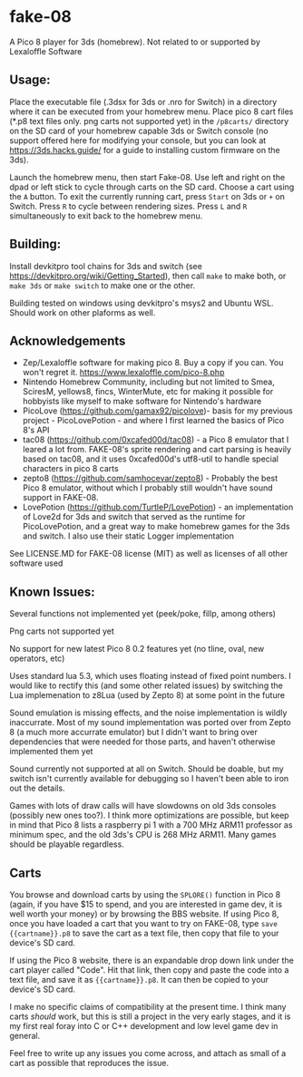 # fake-08

A Pico 8 player for 3ds (homebrew). Not related to or supported by Lexaloffle Software

## Usage:
Place the executable file (.3dsx for 3ds or .nro for Switch) in a directory where it can be executed from your homebrew menu. Place pico 8 cart files (*.p8 text files only. png carts not supported yet) in the `/p8carts/` directory on the SD card of your homebrew capable 3ds or Switch console (no support offered here for modifying your console, but you can look at https://3ds.hacks.guide/ for a guide to installing custom firmware on the 3ds).

Launch the homebrew menu, then start Fake-08. Use left and right on the dpad or left stick to cycle through carts on the SD card. Choose a cart using the `A` button. To exit the currently running cart, press `Start` on 3ds or `+` on Switch. Press `R` to cycle between rendering sizes. Press `L` and `R` simultaneously to exit back to the homebrew menu.

## Building:
Install devkitpro tool chains for 3ds and switch (see https://devkitpro.org/wiki/Getting_Started), then call `make` to make both, or `make 3ds` or `make switch` to make one or the other. 

Building tested on windows using devkitpro's msys2 and Ubuntu WSL. Should work on other plaforms as well.

## Acknowledgements
 * Zep/Lexaloffle software for making pico 8. Buy a copy if you can. You won't regret it. https://www.lexaloffle.com/pico-8.php
 * Nintendo Homebrew Community, including but not limited to Smea, SciresM, yellows8, fincs, WinterMute, etc for making it possible for hobbyists like myself to make software for Nintendo's hardware
 * PicoLove (https://github.com/gamax92/picolove)- basis for my previous project - PicoLovePotion - and where I first learned the basics of Pico 8's API
 * tac08 (https://github.com/0xcafed00d/tac08) - a Pico 8 emulator that I leared a lot from. FAKE-08's sprite rendering and cart parsing is heavily based on tac08, and it uses 0xcafed00d's utf8-util to handle special characters in pico 8 carts
 * zepto8 (https://github.com/samhocevar/zepto8) - Probably the best Pico 8 emulator, without which I probably still wouldn't have sound support in FAKE-08. 
 * LovePotion (https://github.com/TurtleP/LovePotion) - an implementation of Love2d for 3ds and switch that served as the runtime for PicoLovePotion, and a great way to make homebrew games for the 3ds and switch. I also use their static Logger implementation

See LICENSE.MD for FAKE-08 license (MIT) as well as licenses of all other software used

## Known Issues:

Several functions not implemented yet (peek/poke, fillp, among others)

Png carts not supported yet

No support for new latest Pico 8 0.2 features yet (no tline, oval, new operators, etc)

Uses standard lua 5.3, which uses floating instead of fixed point numbers. I would like to rectify this (and some other related issues) by switching the Lua implemenation to z8Lua (used by Zepto 8) at some point in the future

Sound emulation is missing effects, and the noise implementation is wildly inaccurrate. Most of my sound implementation was ported over from Zepto 8 (a much more accurrate emulator) but I didn't want to bring over dependencies that were needed for those parts, and haven't otherwise implemented them yet

Sound currently not supported at all on Switch. Should be doable, but my switch isn't currently available for debugging so I haven't been able to iron out the details.

Games with lots of draw calls will have slowdowns on old 3ds consoles (possibly new ones too?). I think more optimizations are possible, but keep in mind that Pico 8 lists a raspberry pi 1 with a 700 MHz ARM11 professor as minimum spec, and the old 3ds's CPU is 268 MHz ARM11. Many games should be playable regardless. 

## Carts

You browse and download carts by using the `SPLORE()` function in Pico 8 (again, if you have $15 to spend, and you are interested in game dev, it is well worth your money) or by browsing the BBS website. If using Pico 8, once you have loaded a cart that you want to try on FAKE-08, type `save {{cartname}}.p8` to save the cart as a text file, then copy that file to your device's SD card.

If using the Pico 8 website, there is an expandable drop down link under the cart player called "Code". Hit that link, then copy and paste the code into a text file, and save it as `{{cartname}}.p8`. It can then be copied to your device's SD card.

I make no specific claims of compatibility at the present time. I think many carts _should_ work, but this is still a project in the very early stages, and it is my first real foray into C or C++ development and low level game dev in general.

Feel free to write up any issues you come across, and attach as small of a cart as possible that reproduces the issue.

